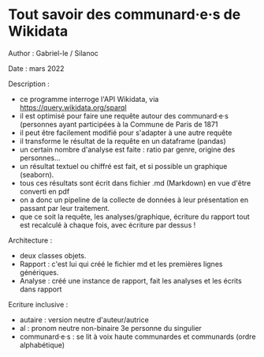 # Tout savoir des communard·e·s de Wikidata

Author : Gabriel-le / Silanoc

Date : mars 2022

Description :
- ce programme interroge l'API Wikidata, via https://query.wikidata.org/sparql
- il est optimisé pour faire une requête autour des communard·e·s (personnes ayant participées à la Commune de Paris de 1871
- il peut être facilement modifié pour s'adapter à une autre requête
- il transforme le résultat de la requête en un dataframe (pandas)
- un certain nombre d'analyse est faite : ratio par genre, origine des personnes...
- un résultat textuel ou chiffré est fait, et si possible un graphique (seaborn).
- tous ces résultats sont écrit dans fichier .md (Markdown) en vue d'être converti en pdf
- on a donc un pipeline de la collecte de données à leur présentation en passant par leur traitement.
- que ce soit la requête, les analyses/graphique, écriture du rapport tout est recalculé à chaque fois, avec écriture par dessus !

Architecture :
- deux classes objets.
- Rapport : c'est lui qui créé le fichier md et les premières lignes génériques.
- Analyse : créé une instance de rapport, fait les analyses et les écrits dans rapport

Ecriture inclusive :
- autaire : version neutre d'auteur/autrice
- al : pronom neutre non-binaire 3e personne du singulier
- communard·e·s : se lit à voix haute communardes et communards (ordre alphabétique)
